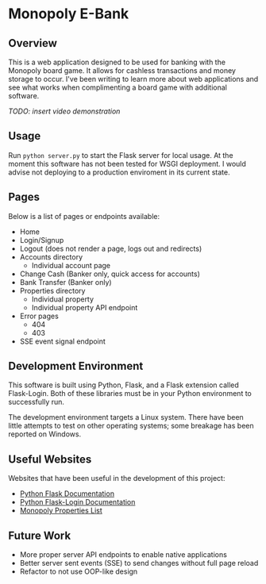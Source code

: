 # Monopoly E-Bank
## Overview
This is a web application designed to be used for banking with the Monopoly board game.
It allows for cashless transactions and money storage to occur.
I've been writing to learn more about web applications and see what works when complimenting a board game with additional software.

*TODO: insert video demonstration*

## Usage
Run `python server.py` to start the Flask server for local usage.
At the moment this software has not been tested for WSGI deployment.
I would advise not deploying to a production enviroment in its current state.

## Pages
Below is a list of pages or endpoints available:
* Home
* Login/Signup
* Logout (does not render a page, logs out and redirects)
* Accounts directory
    * Individual account page
* Change Cash (Banker only, quick access for accounts)
* Bank Transfer (Banker only)
* Properties directory
    * Individual property
    * Individual property API endpoint
* Error pages
    * 404
    * 403
* SSE event signal endpoint

## Development Environment
This software is built using Python, Flask, and a Flask extension called Flask-Login.
Both of these libraries must be in your Python environment to successfully run.

The development environment targets a Linux system.
There have been little attempts to test on other operating systems;
some breakage has been reported on Windows.

## Useful Websites
Websites that have been useful in the development of this project:
* [Python Flask Documentation](https://flask.palletsprojects.com/en/2.2.x/)
* [Python Flask-Login Documentation](https://flask-login.readthedocs.io/en/latest/)
* [Monopoly Properties List](https://www.monopolyland.com/monopoly-properties-list-with-prices/)

## Future Work
* More proper server API endpoints to enable native applications
* Better server sent events (SSE) to send changes without full page reload
* Refactor to not use OOP-like design
